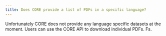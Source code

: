 ```yaml
---
title: Does CORE provide a list of PDFs in a specific language?
---
```

Unfortunately CORE does not provide any language specific datasets
at the moment. Users can use the CORE API to download individual
PDFs.
Fs.
